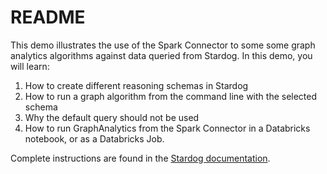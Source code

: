 # README

This demo illustrates the use of the Spark Connector to some some graph analytics algorithms against data queried from Stardog. In this demo, you will learn:

1. How to create different reasoning schemas in Stardog
2. How to run a graph algorithm from the command line with the selected schema
3. Why the default query should not be used
4. How to run GraphAnalytics from the Spark Connector in a Databricks notebook, or as a Databricks Job.

Complete instructions are found in the [Stardog documentation](https://docs.stardog.com/graph-analytics/setup).